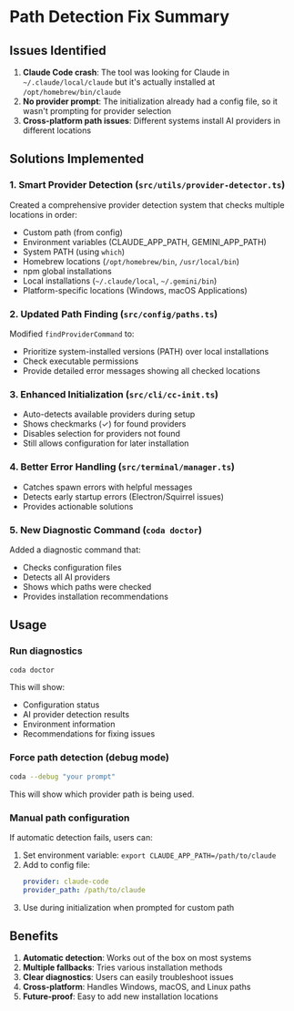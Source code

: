 # Path Detection Fix Summary

## Issues Identified

1. **Claude Code crash**: The tool was looking for Claude in `~/.claude/local/claude` but it's actually installed at `/opt/homebrew/bin/claude`
2. **No provider prompt**: The initialization already had a config file, so it wasn't prompting for provider selection
3. **Cross-platform path issues**: Different systems install AI providers in different locations

## Solutions Implemented

### 1. Smart Provider Detection (`src/utils/provider-detector.ts`)
Created a comprehensive provider detection system that checks multiple locations in order:
- Custom path (from config)
- Environment variables (CLAUDE_APP_PATH, GEMINI_APP_PATH)
- System PATH (using `which`)
- Homebrew locations (`/opt/homebrew/bin`, `/usr/local/bin`)
- npm global installations
- Local installations (`~/.claude/local`, `~/.gemini/bin`)
- Platform-specific locations (Windows, macOS Applications)

### 2. Updated Path Finding (`src/config/paths.ts`)
Modified `findProviderCommand` to:
- Prioritize system-installed versions (PATH) over local installations
- Check executable permissions
- Provide detailed error messages showing all checked locations

### 3. Enhanced Initialization (`src/cli/cc-init.ts`)
- Auto-detects available providers during setup
- Shows checkmarks (✓) for found providers
- Disables selection for providers not found
- Still allows configuration for later installation

### 4. Better Error Handling (`src/terminal/manager.ts`)
- Catches spawn errors with helpful messages
- Detects early startup errors (Electron/Squirrel issues)
- Provides actionable solutions

### 5. New Diagnostic Command (`coda doctor`)
Added a diagnostic command that:
- Checks configuration files
- Detects all AI providers
- Shows which paths were checked
- Provides installation recommendations

## Usage

### Run diagnostics
```bash
coda doctor
```

This will show:
- Configuration status
- AI provider detection results
- Environment information
- Recommendations for fixing issues

### Force path detection (debug mode)
```bash
coda --debug "your prompt"
```

This will show which provider path is being used.

### Manual path configuration
If automatic detection fails, users can:
1. Set environment variable: `export CLAUDE_APP_PATH=/path/to/claude`
2. Add to config file:
   ```yaml
   provider: claude-code
   provider_path: /path/to/claude
   ```
3. Use during initialization when prompted for custom path

## Benefits

1. **Automatic detection**: Works out of the box on most systems
2. **Multiple fallbacks**: Tries various installation methods
3. **Clear diagnostics**: Users can easily troubleshoot issues
4. **Cross-platform**: Handles Windows, macOS, and Linux paths
5. **Future-proof**: Easy to add new installation locations